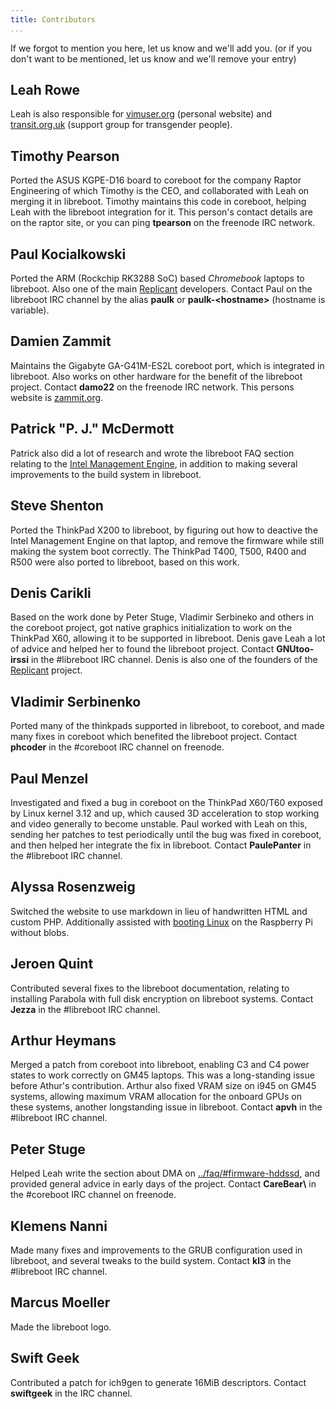 ```yaml
---
title: Contributors
...
```



If we forgot to mention you here, let us know and we'll add you. (or if
you don't want to be mentioned, let us know and we'll remove your
entry)

Leah Rowe
---------

Leah is also responsible for [vimuser.org](https://vimuser.org/)
(personal website) and [transit.org.uk](https://transit.org.uk/)
(support group for transgender people).

Timothy Pearson
---------------

Ported the ASUS KGPE-D16 board to coreboot for the company Raptor
Engineering of which Timothy is the CEO, and collaborated with Leah on
merging it in libreboot. Timothy maintains this code in coreboot,
helping Leah with the libreboot integration for it. This person's
contact details are on the raptor site, or you can ping **tpearson** on
the freenode IRC network.

Paul Kocialkowski
-----------------

Ported the ARM (Rockchip RK3288 SoC) based *Chromebook* laptops to
libreboot. Also one of the main [Replicant](http://www.replicant.us/)
developers. Contact Paul on the libreboot IRC channel by the alias
**paulk** or **paulk-&lt;hostname&gt;** (hostname is variable).

Damien Zammit
-------------

Maintains the Gigabyte GA-G41M-ES2L coreboot port, which is integrated
in libreboot. Also works on other hardware for the benefit of the
libreboot project. Contact **damo22** on the freenode IRC network. This
persons website is [zammit.org](http://www.zammit.org/).

Patrick "P. J." McDermott
---------------------------

Patrick also did a lot of research and wrote the libreboot FAQ section
relating to the [Intel Management Engine](../faq.md#intelme), in addition
to making several improvements to the build system in libreboot.

Steve Shenton
-------------

Ported the ThinkPad X200 to libreboot, by figuring out how to deactive
the Intel Management Engine on that laptop, and remove the firmware
while still making the system boot correctly. The ThinkPad T400, T500,
R400 and R500 were also ported to libreboot, based on this work.

Denis Carikli
-------------

Based on the work done by Peter Stuge, Vladimir Serbineko and others in
the coreboot project, got native graphics initialization to work on the
ThinkPad X60, allowing it to be supported in libreboot. Denis gave Leah
a lot of advice and helped her to found the libreboot project. Contact
**GNUtoo-irssi** in the \#libreboot IRC channel. Denis is also one of
the founders of the [Replicant](http://replicant.us/) project.

Vladimir Serbinenko
-------------------

Ported many of the thinkpads supported in libreboot, to coreboot, and
made many fixes in coreboot which benefited the libreboot project.
Contact **phcoder** in the \#coreboot IRC channel on freenode.

Paul Menzel
-----------

Investigated and fixed a bug in coreboot on the ThinkPad X60/T60 exposed
by Linux kernel 3.12 and up, which caused 3D acceleration to stop
working and video generally to become unstable. Paul worked with Leah on
this, sending her patches to test periodically until the bug was fixed
in coreboot, and then helped her integrate the fix in libreboot. Contact
**PaulePanter** in the \#libreboot IRC channel.

Alyssa Rosenzweig
-----------------

Switched the website to use markdown in lieu of handwritten HTML and custom
PHP. Additionally assisted with [booting
Linux](https://blog.rosenzweig.io/blobless-linux-on-the-pi.md) on the Raspberry
Pi without blobs.

Jeroen Quint
------------

Contributed several fixes to the libreboot documentation, relating to
installing Parabola with full disk encryption on libreboot systems.
Contact **Jezza** in the \#libreboot IRC channel.

Arthur Heymans
--------------

Merged a patch from coreboot into libreboot, enabling C3 and C4 power
states to work correctly on GM45 laptops. This was a long-standing issue
before Athur's contribution. Arthur also fixed VRAM size on i945 on
GM45 systems, allowing maximum VRAM allocation for the onboard GPUs on
these systems, another longstanding issue in libreboot. Contact **apvh**
in the \#libreboot IRC channel.

Peter Stuge
-----------

Helped Leah write the section about DMA on
[../faq/\#firmware-hddssd](../faq/#firmware-hddssd), and provided
general advice in early days of the project. Contact **CareBear\\** in
the \#coreboot IRC channel on freenode.

Klemens Nanni
-------------

Made many fixes and improvements to the GRUB configuration used in
libreboot, and several tweaks to the build system. Contact **kl3** in
the \#libreboot IRC channel.

Marcus Moeller
--------------

Made the libreboot logo.

Swift Geek
----------

Contributed a patch for ich9gen to generate 16MiB descriptors. Contact
**swiftgeek** in the IRC channel.
